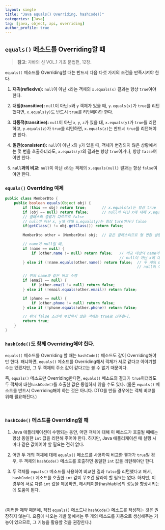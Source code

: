 ```yaml
---
layout: single
title: "Java equals() Overriding, hashCode()"
categories: [Java]
tag: [java, object, api, overriding]
author_profile: true
---
```


## `equals()` 메소드를 Overriding할 때

> **참고:** 자바의 신 VOL.1 기초 문법편, 12장.


`equals()` 메소드를 Overriding할 때는 반드시 다음 다섯 가지의 조건을 만족시켜야 한다.

1. **재귀(reflexive):** `null`이 아닌 `x`라는 객체의 `x.equals(x)` 결과는 항상 `true`여야 한다.

2. **대칭(transitive):** `null`이 아닌 `x`와 `y` 객체가 있을 때, `y.equals(x)`가 `true`를 리턴했다면, `x.equals(y)`도 반드시 `true`를 리턴해야만 한다.
   
3. **타동적(transitive):** `null`이 아닌 `x`, `y`, `z`가 있을 대, `x.equals(y)`가 `true`를 리턴하고, `y.equals(z)`가 `true`를 리턴하면, `x.equals(z)`는 반드시 `true`를 리턴해야만 한다.

4. **일관(consistent):** `null`이 아닌 `x`와 `y`가 있을 때, 객체가 변경되지 않은 상황에서는 몇 번을 호출하더라도, `x.equals(y)`의 결과는 항상 `true`이거나, 항상 `false`여야만 한다.

5. **`null`과의 비교:** `null`이 아닌 `x`라는 객체의 `x.equals(null)` 결과는 항상 `false`여야만 한다.


### `equals()` Overriding 예제

```java
public class MemberDto {
    public boolean equals(Object obj) {
        if (this == obj) return true;       // x.equals(x)는 항상 true
        if (obj == null) return false;      // null이 아닌 x에 대해 x.equals(null)는 항상 false
        // 클래스의 종류가 다르므로 false
        // null이 아닌 x, y에 대해 x.equals(y)는 항상 ture이거나 false
        if(getClass() != obj.getClass()) return false;
        
        MemberDto other = (MemberDto) obj;  // 같은 클래스이므로 형 변환 실행

        // name이 null일 때,
        if (name == null) {            
            if (other.name != null) return false;   // 비교 대상의 name이 null이 아니면 false
                                                    // null이 아닌 x에 대해 x.equals(null)는 항상 false
        } else if (!name.equals(other.name)) return false;  // 두 개의 name 값이 다르면 false
                                                            // null이 아닌 x, y에 대해 x.equals(y)는 항상 ture이거나 false

        // 위의 name과 같은 비교 수행
        if (email == null) {
            if (other.email != null) return false;
        } else if (!email.equals(other.email)) return false;

        if (phone == null) {
            if (other.phone != null) return false;
        } else if (!phone.equals(other.phone)) return false;

        // 위의 false 조건에 부합하지 않은 객체는 true로 간주한다.
        return true;
    }
}
```

### `hashCode()`도 함께 Overriding해야 한다.
`equals()` 메소드를 Overriding 할 때는 `hashCode()` 메소드도 같이 Overriding해야만 한다. 왜냐하면, `equals()` 메소드를 Overriding해서 객체가 서로 같다고 이야기할 수는 있겠지만, 그 두 객체의 주소 값이 같다고는 볼 수 없기 때문이다.

즉, `equals()` 메소드만 Overriding한다면, `equals()` 메소드의 결과가 `true`이더라도 두 객체에 대한`hashCode()`를 호출한 값은 동일하지 않을 수도 있다. (물론 `equals()` 메소드를 반드시 Overriding해야 하는 것은 아니다. DTO를 만들 경우에는 객체 비교를 위해 필요해진다.)

<br>

### `hashCode()` 메소드를 Overriding할 때
1. Java 애플리케이션이 수행되는 동안, 어떤 객체에 대해 이 메소드가 호출될 때에는 항상 동일한 `int` 값을 리턴해 주어야 한다. 하지만, Java 애플리케이션 매 실행 시마다 같은 값이어야 할 필요는 전혀 없다.

2. 어떤 두 개의 객체에 대해 `equals()` 메소드를 사용하여 비교한 결과가 `true`일 경우, 두 객체의 `hashCode()` 메소드를 호출하면 동일한 `int` 값을 리턴해야만 한다.

3. 두 객체를 `equals()` 메소드를 사용하여 비교한 결과 `false`를 리턴했다고 해서, `hashCode()` 메소드를 호출한 `int` 값이 무조건 달라야 할 필요는 없다. 하지만, 이 경우에 서로 다른 `int` 값을 제공하면, 해시테이블(hashtable)의 성능을 향상시키는 데 도움이 된다.

<br>

(이러한 제약 때문에, 직접 `equals()` 메소드나 `hashCode()` 메소드를 작성하는 것은 권장하지 않는다. 요즘에 나오는 개발 툴에서는 두 개의 메소드를 자동으로 생성해주는 기능이 있으므로, 그 기능을 활용할 것을 권장한다.)
